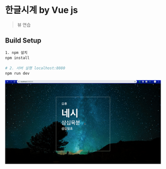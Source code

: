# 한글시계 by Vue js

> 뷰 연습

## Build Setup

``` bash
1. npm 설치
npm install

# 2. 서버 실행 localhost:8080
npm run dev
```   

![Alt Text](./readme_image/korean_clock.gif)
